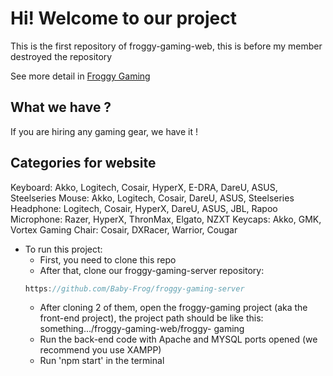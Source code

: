 # Hi! Welcome to our project

This is the first repository of froggy-gaming-web, this is before my member destroyed the repository

See more detail in [Froggy Gaming](https://baby-frog.github.io/froggy-gaming-website/)

## What we have ?

If you are hiring any gaming gear, we have it !

## Categories for website

Keyboard: Akko, Logitech, Cosair, HyperX, E-DRA, DareU, ASUS, Steelseries
Mouse: Akko, Logitech, Cosair, DareU, ASUS, Steelseries
Headphone: Logitech, Cosair, HyperX, DareU, ASUS, JBL, Rapoo
Microphone: Razer, HyperX, ThronMax, Elgato, NZXT
Keycaps: Akko, GMK, Vortex
Gaming Chair: Cosair, DXRacer, Warrior, Cougar

- To run this project:
  - First, you need to clone this repo
  - After that, clone our froggy-gaming-server repository:
  ```js
  https://github.com/Baby-Frog/froggy-gaming-server
  ```
  - After cloning 2 of them, open the froggy-gaming project (aka the front-end project), the project path should be like this: something.../froggy-gaming-web/froggy-     gaming
  - Run the back-end code with Apache and MYSQL ports opened (we recommend you use XAMPP)
  - Run 'npm start' in the terminal
